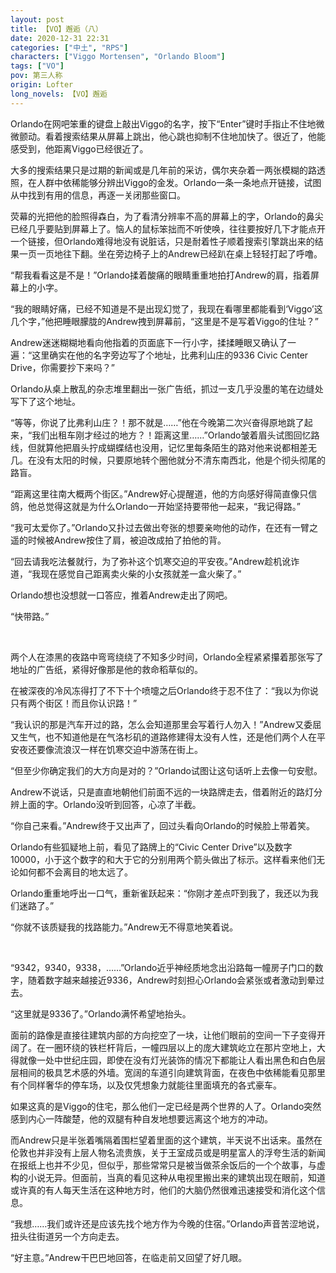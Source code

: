 ```yaml
---
layout: post
title: 【VO】邂逅（八）
date: 2020-12-31 22:31
categories: ["中土", "RPS"]
characters: ["Viggo Mortensen", "Orlando Bloom"]
tags: ["VO"]
pov: 第三人称
origin: Lofter
long_novels: 【VO】邂逅
---
```


Orlando在网吧笨重的键盘上敲出Viggo的名字，按下“Enter”键时手指止不住地微微颤动。看着搜索结果从屏幕上跳出，他心跳也抑制不住地加快了。很近了，他能感受到，他距离Viggo已经很近了。

大多的搜索结果只是过期的新闻或是几年前的采访，偶尔夹杂着一两张模糊的路透照，在人群中依稀能够分辨出Viggo的金发。Orlando一条一条地点开链接，试图从中找到有用的信息，再逐一关闭那些窗口。

荧幕的光把他的脸照得森白，为了看清分辨率不高的屏幕上的字，Orlando的鼻尖已经几乎要贴到屏幕上了。恼人的鼠标笨拙而不听使唤，往往要按好几下才能点开一个链接，但Orlando难得地没有说脏话，只是耐着性子顺着搜索引擎跳出来的结果一页一页地往下翻。坐在旁边椅子上的Andrew已经趴在桌上轻轻打起了呼噜。

“帮我看看这是不是！”Orlando揉着酸痛的眼睛重重地拍打Andrew的肩，指着屏幕上的小字。

“我的眼睛好痛，已经不知道是不是出现幻觉了，我现在看哪里都能看到‘Viggo’这几个字，”他把睡眼朦胧的Andrew拽到屏幕前，“这里是不是写着Viggo的住址？”

Andrew迷迷糊糊地看向他指着的页面底下一行小字，揉揉睡眼又确认了一遍：“这里确实在他的名字旁边写了个地址，比弗利山庄的9336 Civic Center Drive，你需要抄下来吗？”

Orlando从桌上散乱的杂志堆里翻出一张广告纸，抓过一支几乎没墨的笔在边缝处写下了这个地址。

“等等，你说了比弗利山庄？！那不就是……”他在今晚第二次兴奋得原地跳了起来，“我们出租车刚才经过的地方？！距离这里……”Orlando皱着眉头试图回忆路线，但就算他把眉头拧成蝴蝶结也没用，记忆里每条陌生的路对他来说都相差无几。在没有太阳的时候，只要原地转个圈他就分不清东南西北，他是个彻头彻尾的路盲。

“距离这里往南大概两个街区。”Andrew好心提醒道，他的方向感好得简直像只信鸽，他总觉得这就是为什么Orlando一开始坚持要带他一起来，“我记得路。”

“我可太爱你了。”Orlando又扑过去做出夸张的想要亲吻他的动作，在还有一臂之遥的时候被Andrew按住了肩，被迫改成拍了拍他的背。

“回去请我吃法餐就行，为了弥补这个饥寒交迫的平安夜。”Andrew趁机讹诈道，“我现在感觉自己距离卖火柴的小女孩就差一盒火柴了。”

Orlando想也没想就一口答应，推着Andrew走出了网吧。

“快带路。”

<br>

两个人在漆黑的夜路中弯弯绕绕了不知多少时间，Orlando全程紧紧攥着那张写了地址的广告纸，紧得好像那是他的救命稻草似的。

在被深夜的冷风冻得打了不下十个喷嚏之后Orlando终于忍不住了：“我以为你说只有两个街区！而且你认识路！”

“我认识的那是汽车开过的路，怎么会知道那里会写着行人勿入！”Andrew又委屈又生气，也不知道他是在气洛杉矶的道路修建得太没有人性，还是他们两个人在平安夜还要像流浪汉一样在饥寒交迫中游荡在街上。

“但至少你确定我们的大方向是对的？”Orlando试图让这句话听上去像一句安慰。

Andrew不说话，只是直直地朝他们前面不远的一块路牌走去，借着附近的路灯分辨上面的字。Orlando没听到回答，心凉了半截。

“你自己来看。”Andrew终于又出声了，回过头看向Orlando的时候脸上带着笑。

Orlando有些狐疑地上前，看见了路牌上的“Civic Center Drive”以及数字10000，小于这个数字的和大于它的分别用两个箭头做出了标示。这样看来他们无论如何都不会离目的地太远了。

Orlando重重地呼出一口气，重新雀跃起来：“你刚才差点吓到我了，我还以为我们迷路了。”

“你就不该质疑我的找路能力。”Andrew无不得意地笑着说。

<br>

“9342，9340，9338，……”Orlando近乎神经质地念出沿路每一幢房子门口的数字，随着数字越来越接近9336，Andrew时刻担心Orlando会紧张或者激动到晕过去。

“这里就是9336了。”Orlando满怀希望地抬头。

面前的路像是直接往建筑内部的方向挖空了一块，让他们眼前的空间一下子变得开阔了。在一圈环绕的铁栏杆背后，一幢四层以上的庞大建筑屹立在那片空地上，大得就像一处中世纪庄园，即使在没有灯光装饰的情况下都能让人看出黑色和白色层层相间的极具艺术感的外墙。宽阔的车道引向建筑背面，在夜色中依稀能看见那里有个同样奢华的停车场，以及仅凭想象力就能往里面填充的各式豪车。

如果这真的是Viggo的住宅，那么他们一定已经是两个世界的人了。Orlando突然感到内心一阵酸楚，他的双腿有种自发地想要远离这个地方的冲动。

而Andrew只是半张着嘴隔着围栏望着里面的这个建筑，半天说不出话来。虽然在伦敦也并非没有上层人物名流贵族，关于王室成员或是明星富人的浮夸生活的新闻在报纸上也并不少见，但似乎，那些常常只是被当做茶余饭后的一个个故事，与虚构的小说无异。但面前，当真的看见这种从电视里搬出来的建筑出现在眼前，知道或许真的有人每天生活在这种地方时，他们的大脑仍然很难迅速接受和消化这个信息。

“我想……我们或许还是应该先找个地方作为今晚的住宿。”Orlando声音苦涩地说，扭头往街道另一个方向走去。

“好主意。”Andrew干巴巴地回答，在临走前又回望了好几眼。

